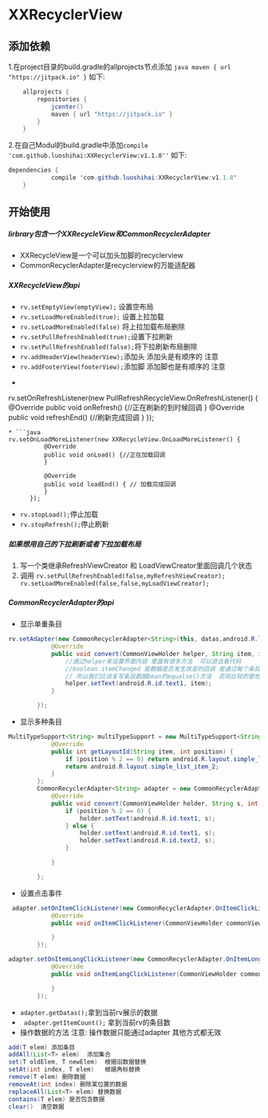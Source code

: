 # XXRecyclerView
## 添加依赖
1.在project目录的build.gradle的allprojects节点添加
```java maven { url "https://jitpack.io" }```
如下:
```java
    allprojects {
        repositories {
            jcenter()
            maven { url "https://jitpack.io" }
        }
    }
```
2.在自己Modul的build.gradle中添加```compile 'com.github.luoshihai:XXRecyclerView:v1.1.8''```
如下:
```java
dependencies {
	        compile 'com.github.luoshihai:XXRecyclerView:v1.1.8'
	}
```
## 开始使用

##### lirbrary包含一个XXRecycleView和CommonRecyclerAdapter
* XXRecycleView是一个可以加头加脚的recyclerview
* CommonRecyclerAdapter是recyclerview的万能适配器

##### XXRecycleView的api
* ```rv.setEmptyView(emptyView);``` 设置空布局
* ```rv.setLoadMoreEnabled(true);``` 设置上拉加载
* ```rv.setLoadMoreEnabled(false)``` 将上拉加载布局删除
* ```rv.setPullRefreshEnabled(true);```设置下拉刷新
* ```rv.setPullRefreshEnabled(false);```将下拉刷新布局删除
* ```rv.addHeaderView(headerView);```添加头  添加头是有顺序的  注意
* ```rv.addFooterView(footerView);```添加脚  添加脚也是有顺序的  注意
* ```java
 rv.setOnRefreshListener(new PullRefreshRecycleView.OnRefreshListener() {
            @Override
            public void onRefresh() {//正在刷新的到时候回调
            }
            @Override
            public void refreshEnd() {//刷新完成回调
            }
        });
  ```
* ```java
  rv.setOnLoadMoreListener(new XXRecycleView.OnLoadMoreListener() {
            @Override
            public void onLoad() {//正在加载回调
            }

            @Override
            public void loadEnd() { // 加载完成回调
            }
        });
 ```
*  ```rv.stopLoad();```停止加载
* ```rv.stopRefresh();```停止刷新

##### 如果想用自己的下拉刷新或者下拉加载布局

1. 写一个类继承RefreshViewCreator 和 LoadViewCreator里面回调几个状态
2. 调用 ```rv.setPullRefreshEnabled(false,myRefreshViewCreator);```
        ``` rv.setLoadMoreEnabled(false,false,myLoadViewCreator);```

##### CommonRecyclerAdapter的api
*  显示单重条目
```java
rv.setAdapter(new CommonRecyclerAdapter<String>(this, datas,android.R.layout.simple_list_item_1) {
            @Override
            public void convert(CommonViewHolder helper, String item, int position, boolean itemChanged) {
                //通过helper来设置界面内容 里面有很多方法  可以进去看代码
                //boolean itemChanged 是数据是否发生改变的回调 是通过每个条目数据的equals()方法来对比
                // 所以我们应该复写条目数据bean的equalse()方法  否则比较的是地址值  就会一直返回false
                helper.setText(android.R.id.text1, item);
            }

        });
 ```
* 显示多种条目
```Java
MultiTypeSupport<String> multiTypeSupport = new MultiTypeSupport<String>() {
            @Override
            public int getLayoutId(String item, int position) {
                if (position % 2 == 0) return android.R.layout.simple_list_item_1;
                return android.R.layout.simple_list_item_2;
            }
        };
        CommonRecyclerAdapter<String> adapter = new CommonRecyclerAdapter<String>(this, datas, multiTypeSupport) {
            @Override
            public void convert(CommonViewHolder holder, String s, int position, boolean isChanged) {
                if (position % 2 == 0) {
                    holder.setText(android.R.id.text1, s);
                } else {
                    holder.setText(android.R.id.text1, s);
                    holder.setText(android.R.id.text2, s);
                }

            }

        };
 ```
* 设置点击事件

```java
 adapter.setOnItemClickListener(new CommonRecyclerAdapter.OnItemClickListener() {
            @Override
            public void onItemClickListener(CommonViewHolder commonViewHolder, int position) {

            }
        });
```
```java
adapter.setOnItemLongClickListener(new CommonRecyclerAdapter.OnItemLongClickListener() {
            @Override
            public void onItemLongClickListener(CommonViewHolder commonViewHolder, int position) {

            }
        });
````
* ```adapter.getDatas();```拿到当前rv展示的数据
* ``` adapter.getItemCount();``` 拿到当前rv的条目数
*  操作数据的方法    注意: 操作数据只能通过adapter 其他方式都无效
```java
add(T elem) 添加条目
addAll(List<T> elem)  添加集合
set(T oldElem, T newElem)  根据旧数据替换
setAt(int index, T elem)   根据角标替换
remove(T elem) 删除数据
removeAt(int index) 删除某位置的数据
replaceAll(List<T> elem) 替换数据
contains(T elem) 是否包含数据
clear()  清空数据
```
